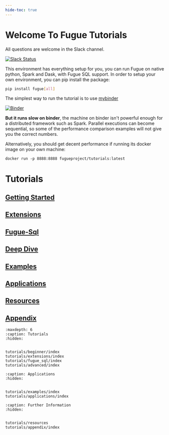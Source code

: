 ```yaml
---
hide-toc: true
---
```


# Welcome To Fugue Tutorials

All questions are welcome in the Slack channel.

[![Slack Status](https://img.shields.io/badge/slack-join_chat-white.svg?logo=slack&style=social)](https://join.slack.com/t/fugue-project/shared_invite/zt-jl0pcahu-KdlSOgi~fP50TZWmNxdWYQ)

This environment has everything setup for you, you can run Fugue on native python, Spark and Dask, with Fugue SQL support. In order to setup your own environment, you can pip install the package:

```bash
pip install fugue[all]
```

The simplest way to run the tutorial is to use [mybinder](https://mybinder.org/v2/gh/fugue-project/tutorials/master)

[![Binder](https://mybinder.org/badge_logo.svg)](https://mybinder.org/v2/gh/fugue-project/tutorials/master)

**But it runs slow on binder**, the machine on binder isn't powerful enough for
a distributed framework such as Spark. Parallel executions can become sequential, so some of the
performance comparison examples will not give you the correct numbers.

Alternatively, you should get decent performance if running its docker image on your own machine:

```
docker run -p 8888:8888 fugueproject/tutorials:latest
```

# Tutorials

## [Getting Started](tutorials/beginner/index.md)

## [Extensions](tutorials/extensions/index.md)

## [Fugue-Sql](tutorials/fugue_sql/index.md)

## [Deep Dive](tutorials/advanced/index.md)

## [Examples](tutorials/examples/index.md)

## [Applications](tutorials/applications/index.md)

## [Resources](tutorials/resources.md)

## [Appendix](tutorials/appendix/index.md)

```{toctree}
:maxdepth: 6
:caption: Tutorials
:hidden:


tutorials/beginner/index
tutorials/extensions/index
tutorials/fugue_sql/index
tutorials/advanced/index
```

```{toctree}
:caption: Applications
:hidden:


tutorials/examples/index
tutorials/applications/index
```

```{toctree}
:caption: Further Information
:hidden:


tutorials/resources
tutorials/appendix/index
```